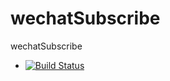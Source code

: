 # wechatSubscribe
wechatSubscribe
- [![Build Status](https://travis-ci.com/jymsy/wechatSubscribe.svg?branch=master)](https://travis-ci.org/jymsy/wechatSubscribe)